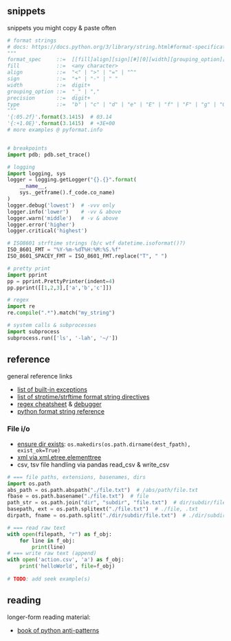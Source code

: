 ## snippets
snippets you might copy & paste often

```python
# format strings
# docs: https://docs.python.org/3/library/string.html#format-specification-mini-language
"""
format_spec     ::=  [[fill]align][sign][#][0][width][grouping_option][.precision][type]
fill            ::=  <any character>
align           ::=  "<" | ">" | "=" | "^"
sign            ::=  "+" | "-" | " "
width           ::=  digit+
grouping_option ::=  "_" | ","
precision       ::=  digit+
type            ::=  "b" | "c" | "d" | "e" | "E" | "f" | "F" | "g" | "G" | "n" | "o" | "s" | "x" | "X" | "%"
"""
'{:05.2f}'.format(3.1415)  # 03.14
'{:+1.0E}'.format(3.1415)  # +3E+00
# more examples @ pyformat.info


# breakpoints 
import pdb; pdb.set_trace()

# logging
import logging, sys
logger = logging.getLogger("{}.{}".format(
    __name__,
    sys._getframe().f_code.co_name)
)
logger.debug('lowest')  # -vvv only
logger.info('lower')    # -vv & above
logger.warn('middle')   # -v & above
logger.error('higher')
logger.critical('highest')

# ISO8601 strftime strings (b/c wtf datetime.isoformat()?)
ISO_8601_FMT = "%Y-%m-%dT%H:%M:%S.%f"
ISO_8601_SPACEY_FMT = ISO_8601_FMT.replace("T", " ")

# pretty print 
import pprint
pp = pprint.PrettyPrinter(indent=4)
pp.pprint([[1,2,3],['a','b','c']])

# regex
import re
re.compile(".*").match("my_string")

# system calls & subprocesses
import subprocess
subprocess.run(['ls', '-lah', '~/'])
```

## reference
general reference links

* [list of built-in exceptions](https://docs.python.org/3/library/exceptions.html#exception-hierarchy)
* [list of strptime/strftime format string directives](http://strftime.org/)
* [regex cheatsheet](https://www.debuggex.com/cheatsheet/regex/python) & [debugger](https://www.debuggex.com/?flavor=python)
* [python format string reference](https://pyformat.info/)

### File i/o
* [ensure dir exists](https://stackoverflow.com/questions/2793789/create-destination-path-for-shutil-copy-files/49615070#49615070): `os.makedirs(os.path.dirname(dest_fpath), exist_ok=True)`
* [xml via xml.etree.elementtree](https://docs.python.org/2/library/xml.etree.elementtree.html)
* csv, tsv file handling via pandas read_csv & write_csv

```python
# === file paths, extensions, basenames, dirs
import os.path
abs_path = os.path.abspath("./file.txt")  # /abs/path/file.txt
fbase = os.path.basename("./file.txt")  # file
path_str = os.path.join("dir", "subdir", "file.txt")  # dir/subdir/file.txt
basepath, ext = os.path.splitext("./file.txt")  # ./file, .txt
dirpath, fname = os.path.split("./dir/subdir/file.txt")  # ./dir/subdir/, file.txt

# === read raw text
with open(filepath, "r") as f_obj:
    for line in f_obj:
        print(line)
# === write raw text (append)
with open('action.csv', 'a') as f_obj:
    print('helloWorld', file=f_obj)
        
# TODO: add seek example(s)
```

## reading
longer-form reading material:

* [book of python anti-patterns](http://docs.quantifiedcode.com/python-anti-patterns/)

